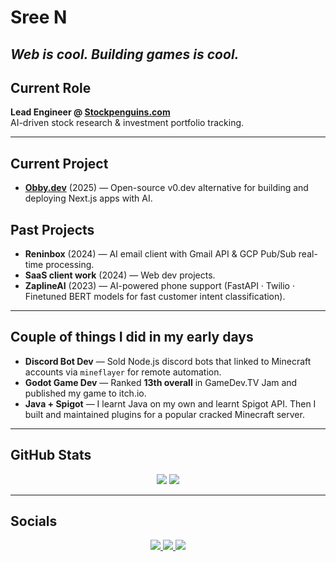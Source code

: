 # Sree N
_Web is cool. Building games is cool._
--

## Current Role
**Lead Engineer @ [Stockpenguins.com](https://stockpenguins.com)**  
AI-driven stock research & investment portfolio tracking.

---

## Current Project
- **[Obby.dev](https://obby.dev)** (2025) — Open-source v0.dev alternative for building and deploying Next.js apps with AI.

## Past Projects
- **Reninbox** (2024) — AI email client with Gmail API & GCP Pub/Sub real-time processing.  
- **SaaS client work** (2024) — Web dev projects.
- **ZaplineAI** (2023) — AI-powered phone support (FastAPI · Twilio · Finetuned BERT models for fast customer intent classification).  
---

## Couple of things I did in my early days
- **Discord Bot Dev** — Sold Node.js discord bots that linked to Minecraft accounts via `mineflayer` for remote automation.  
- **Godot Game Dev** — Ranked **13th overall** in GameDev.TV Jam and published my game to itch.io.  
- **Java + Spigot** — I learnt Java on my own and learnt Spigot API. Then I built and maintained plugins for a popular cracked Minecraft server.

---

## GitHub Stats
<div align="center">
  <img src="https://github-readme-stats.vercel.app/api?username=eersnington&theme=tokyonight&show_icons=true&hide_border=true&count_private=true" />
  <img src="https://github-readme-stats.vercel.app/api/top-langs/?username=eersnington&theme=tokyonight&show_icons=true&hide_border=true&layout=compact" />
</div>

---

## Socials
<div align="center">
  <a href="https://twitter.com/eersnington">
    <img src="https://img.shields.io/badge/-Twitter-000000?style=for-the-badge&logo=twitter&logoColor=white" />
  </a>
  <a href="https://linkedin.com/in/sreenington">
    <img src="https://img.shields.io/badge/-LinkedIn-000000?style=for-the-badge&logo=linkedin&logoColor=white" />
  </a>
  <a href="https://eers.dev/">
    <img src="https://img.shields.io/badge/-Portfolio-000000?style=for-the-badge&logo=safari&logoColor=white" />
  </a>
</div>
